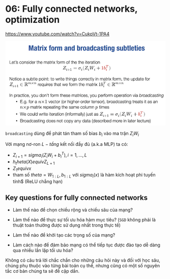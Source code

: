 # 06: Fully connected networks, optimization

https://www.youtube.com/watch?v=CukpVt-1PA4

![](files/broadcasting.png)

`broadcasting` dùng để phát tán tham số bias $b_i$ vào ma trận $Z_iW_i$

Với mạng nơ-ron $L-tầng$ kết nối đầy đủ (a.k.a MLP) ta có:
- $Z_{i+1} = sigma_i(Z_iW_i + b_i^T), i = 1,...,L$
- $h_theta(X) equiv Z_{L+1}$
- $Z_1 equiv x$
- tham số $theta = {W_{1:L},b_{1:L}}$ với $sigma_i(x)$ là hàm kích hoạt phi tuyến tính$ (ReLU chẳng hạn)


## Key questions for fully connected networks

- Làm thế nào để chọn chiều rộng và chiều sâu của mạng?

- Làm thế nào để thực sự tối ưu hóa hàm mục tiêu? 
  (`SGD` không phải là thuật toán thường được sử dụng nhất trong thực tế)

- Làm thế nào để khởi tạo các trọng số của mạng?

- Làm cách nào để đảm bảo mạng có thể tiếp tục được đào tạo dễ dàng qua nhiều lần lặp tối ưu hóa?

Không có câu trả lời chắc chắn cho những câu hỏi này và đối với học sâu, chúng phụ thuộc vào từng bài toán cụ thể, nhưng cũng có một số nguyên tắc cơ bản chúng ta sẽ đề cập dần.


